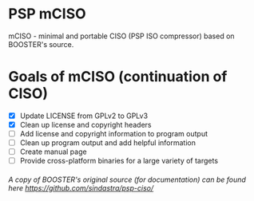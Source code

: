 # PSP mCISO

mCISO - minimal and portable CISO (PSP ISO compressor) based on BOOSTER's source.

# Goals of mCISO (continuation of CISO)

* [x] Update LICENSE from GPLv2 to GPLv3
* [x] Clean up license and copyright headers
* [ ] Add license and copyright information to program output
* [ ] Clean up program output and add helpful information
* [ ] Create manual page
* [ ] Provide cross-platform binaries for a large variety of targets

###### A copy of BOOSTER's original source (for documentation) can be found here https://github.com/sindastra/psp-ciso/

